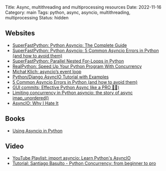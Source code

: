 Title: Async, multithreading and multiprocessing resources
Date: 2022-11-16
Category: main
Tags: python, async, asyncio, multithreading, multiprocessing
Status: hidden

## Websites

- [SuperFastPython: Python Asyncio: The Complete Guide](https://superfastpython.com/python-asyncio/)
- [SuperFastPython: Python Asyncio: 5 Common Asyncio Errors in Python (and how to avoid them)](https://superfastpython.com/asyncio-common-errors/)
- [SuperFastPython: Parallel Nested For-Loops in Python](https://superfastpython.com/parallel-nested-for-loops-in-python/#Single_Process_Pool_and_Shared_Queue_unbounded)
- [RealPython: Speed Up Your Python Program With Concurrency](https://realpython.com/python-concurrency/)
- [Michał Klich: asyncio’s event loop](https://klichx.dev/2022/12/28/asyncios-event-loop/)
- [Python/Django AsyncIO Tutorial with Examples ](https://djangostars.com/blog/asynchronous-programming-in-python-asyncio/)
- [5 Common Asyncio Errors in Python (and how to avoid them)](https://superfastpython.com/asyncio-common-errors/)
- [GUI commits; Effective Python Async like a PRO 🐍🔀)](https://guicommits.com/effective-python-async-like-a-pro/)
- [Limiting concurrency in Python asyncio: the story of async imap_unordered()](https://death.andgravity.com/limit-concurrency)
- [AsyncIO: Why I Hate It](https://charlesleifer.com/blog/asyncio/)

## Books

- [Using Asyncio in Python](https://www.oreilly.com/library/view/using-asyncio-in/9781492075325/)

## Video

- [YouTube Playlist: import asyncio: Learn Python's AsyncIO](https://www.youtube.com/playlist?list=PLhNSoGM2ik6SIkVGXWBwerucXjgP1rHmB)
- [Tutorial: Santiago Basulto - Python Concurrency: from beginner to pro](https://www.youtube.com/watch?v=18B1pznaU1o)
